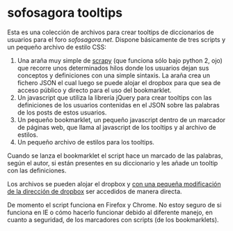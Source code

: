 # sofosagora tooltips

Esta es una colección de archivos para crear tooltips de diccionarios de usuarios para el foro _sofosagora.net_. Dispone básicamente de tres scripts y un pequeño archivo de estilo CSS:

1. Una araña muy simple de [scrapy](http://scrapy.org/) (que funciona sólo bajo python 2, ojo) que recorre unos determinados hilos donde los usuarios dejan sus conceptos y definiciones con una simple sintaxis. La araña crea un fichero JSON el cual luego se puede alojar el dropbox para que sea de acceso público y directo para el uso del bookmarklet.
2. Un javascript que utiliza la librería jQuery para crear tooltips con las definiciones de los usuarios contenidas en el JSON sobre las palabras de los posts de estos usuarios.
3. Un pequeño bookmarklet, un pequeño javascript dentro de un marcador de páginas web, que llama al javascript de los tooltips y al archivo de estilos.
4. Un pequeño archivo de estilos para los tooltips.

Cuando se lanza el bookmarklet el script hace un marcado de las palabras, según el autor, si están presentes en su diccionario y les añade un tooltip con las definiciones.

Los archivos se pueden alojar el dropbox y [con una pequeña modificación de la dirección de dropbox](http://techapple.net/2014/04/trick-obtain-direct-download-links-dropbox-files-dropbox-direct-link-maker-tool-cloudlinker/) ser accedidos de manera directa.

De momento el script funciona en Firefox y Chrome. No estoy seguro de si funciona en IE o cómo hacerlo funcionar debido al diferente manejo, en cuanto a seguridad, de los marcadores con scripts (de los bookmarklets).
